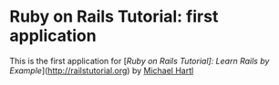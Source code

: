 # Ruby on Rails Tutorial: first application
This is the first application for
[*Ruby on Rails Tutorial]: Learn Rails by Example*](http://railstutorial.org)
by [Michael Hartl](http://michaelharl.com/)